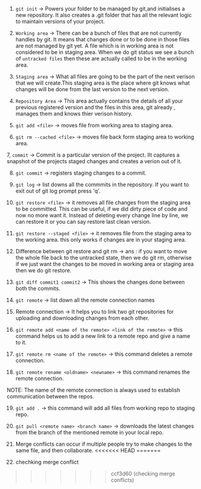 1. `git init` -> Powers your folder to be managed by git,and initialises a new repository. It also creates a .git folder that has all the relevant logic to maintain versions of your project.

2. `Working area` -> There can be a bunch of files that are not currently handles by git. It means that changes done or to be done in those files are not managed by git yet. A file which is in working area is not considered to be in staging area. When we do git status we see a bunch of `untracked files` then these are actually called to be in the working area.

3. `Staging area` -> What all files are going to be the part of the next verison that we will create.This staging area is the place where git knows what changes will be done from the last version to the next version.

4. `Repository Area` -> This area actually contains the details of all your previous registered version and the files in this area, git already , manages them and knows thier verison history.

5. `git add <file>` -> moves file from working area to staging area.

6. `git rm --cached <file>` -> moves file back form staging area to working area.

7, `commit` -> Commit is a particular version of the project. IIt captures a snapshot of the projects staged changes and creates a verion out of it.

8. `git commit` -> registers staging changes to a commit.

9. `git log` -> list downs all the commmits in the repository. If you want to exit out of git log prompt press 'q'.

10. `git restore <file>` -> it removes all file changes from the staging area to be committed. This can be useful, if we did dirty piece of code and now no more want it. Instead of deleting every change line by line, we can restore it or you can say restore last clean version.

11. `git restore --staged <file>` -> it removes file from the staging area to the working area.
    this only works if changes are in your staging area.

12. Difference between git restore and git rm -> 
    ans : if you want to move the whole file back to the untracked state, then we do git rm, otherwise if we just want the changes to be moved in working area or staging area then we do git restore.

13. `git diff commit1 commit2` -> This shows the changes done between both the commits.

14. `git remote` -> list down all the remote connection names

15. Remote connection -> It helps you to link two git repositories for uploading and downloading changes from each other.

16. `git remote add <name of the remote> <link of the remote>` -> this command helps us to add a new link to a remote repo and give a name to it.

17. `git remote rm <name of the remote>` -> this command deletes a remote connection.

18. `git remote rename <oldname> <newname>` -> this command renames the remote connection.

NOTE: The name of the remote connection is always used to establish communication between the repos.

19. `git add .` -> this command will add all files from working repo to staging repo.

20. `git pull <remote name> <branch name>` -> downloads the latest changes from the branch of the mentioned remote in your local repo.

21. Merge conflicts can occur if multiple people try to make changes to the same file, and then collaborate.
<<<<<<< HEAD
=======

22. chechking merge conflict
>>>>>>> ccf3d60 (checking merge conflicts)
